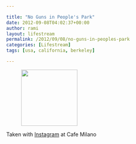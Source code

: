 ```yaml
---

title: "No Guns in People's Park"
date: 2012-09-08T04:02:37+00:00
author: rami
layout: lifestream 
permalink: /2012/09/08/no-guns-in-peoples-park
categories: [Lifestream]
tags: [usa, california, berkeley]

---
```


<div id='gallery-69' class='gallery galleryid-1827 gallery-columns-3 gallery-size-thumbnail'>
  <figure class='gallery-item'> 
  
  <div class='gallery-icon landscape'>
    <a href='http://139.59.20.41/2012/09/08/taken-with-instagram-at-cafe-milano/attachment/1828/'><img width="150" height="150" src="http://139.59.20.41/wp-content/uploads/2012/09/tumblr_ma0j8dCIfb1qb4qlko1_1280-150x150.jpg" class="attachment-thumbnail size-thumbnail" alt="" srcset="http://139.59.20.41/wp-content/uploads/2012/09/tumblr_ma0j8dCIfb1qb4qlko1_1280-150x150.jpg 150w, http://139.59.20.41/wp-content/uploads/2012/09/tumblr_ma0j8dCIfb1qb4qlko1_1280-300x300.jpg 300w, http://139.59.20.41/wp-content/uploads/2012/09/tumblr_ma0j8dCIfb1qb4qlko1_1280-100x100.jpg 100w, http://139.59.20.41/wp-content/uploads/2012/09/tumblr_ma0j8dCIfb1qb4qlko1_1280.jpg 612w" sizes="100vw" /></a>
  </div></figure>
</div>

Taken with [Instagram](http://instagram.com) at Cafe Milano

